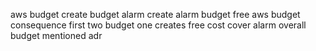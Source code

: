 aws budget create budget alarm create alarm budget free aws budget consequence first two budget one creates free cost cover alarm overall budget mentioned adr